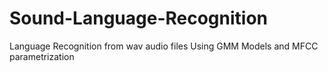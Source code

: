 # Sound-Language-Recognition
Language Recognition from wav audio files Using GMM Models and MFCC parametrization
